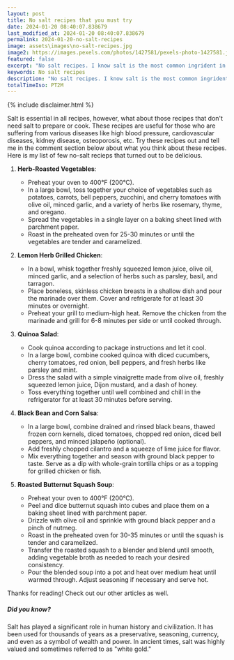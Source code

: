 ```yaml
---
layout: post
title: No salt recipes that you must try
date: 2024-01-20 08:40:07.838679
last_modified_at: 2024-01-20 08:40:07.838679
permalink: 2024-01-20-no-salt-recipes
image: assets\images\no-salt-recipes.jpg
image2: https://images.pexels.com/photos/1427581/pexels-photo-1427581.jpeg?auto=compress&cs=tinysrgb&h=650&w=940
featured: false
excerpt: "No salt recipes. I know salt is the most common ingrident in all recipes. Check out what recipes don't need any salt. Click and read those recipes."
keywords: No salt recipes 
description: "No salt recipes. I know salt is the most common ingrident in all recipes. Check out what recipes don't need any salt. Click and read those recipes."
totalTimeIso: PT2M
---
```

{% include disclaimer.html %}

Salt is essential in all recipes, however, what about those recipes that don't need salt to prepare or cook. These recipes are useful for those who are suffering from various diseases like high blood pressure, cardiovascular diseases, kidney disease, osteoporosis, etc. Try these recipes out and tell me in the comment section below about what you think about these recipes. Here is my list of few no-salt recieps that turned out to be delicious.

1. **Herb-Roasted Vegetables**:
   - Preheat your oven to 400°F (200°C).
   - In a large bowl, toss together your choice of vegetables such as potatoes, carrots, bell peppers, zucchini, and cherry tomatoes with olive oil, minced garlic, and a variety of herbs like rosemary, thyme, and oregano.
   - Spread the vegetables in a single layer on a baking sheet lined with parchment paper.
   - Roast in the preheated oven for 25-30 minutes or until the vegetables are tender and caramelized.

2. **Lemon Herb Grilled Chicken**:
   - In a bowl, whisk together freshly squeezed lemon juice, olive oil, minced garlic, and a selection of herbs such as parsley, basil, and tarragon.
   - Place boneless, skinless chicken breasts in a shallow dish and pour the marinade over them. Cover and refrigerate for at least 30 minutes or overnight.
   - Preheat your grill to medium-high heat. Remove the chicken from the marinade and grill for 6-8 minutes per side or until cooked through.

3. **Quinoa Salad**:
   - Cook quinoa according to package instructions and let it cool.
   - In a large bowl, combine cooked quinoa with diced cucumbers, cherry tomatoes, red onion, bell peppers, and fresh herbs like parsley and mint.
   - Dress the salad with a simple vinaigrette made from olive oil, freshly squeezed lemon juice, Dijon mustard, and a dash of honey.
   - Toss everything together until well combined and chill in the refrigerator for at least 30 minutes before serving.

4. **Black Bean and Corn Salsa**:
   - In a large bowl, combine drained and rinsed black beans, thawed frozen corn kernels, diced tomatoes, chopped red onion, diced bell peppers, and minced jalapeño (optional).
   - Add freshly chopped cilantro and a squeeze of lime juice for flavor.
   - Mix everything together and season with ground black pepper to taste. Serve as a dip with whole-grain tortilla chips or as a topping for grilled chicken or fish.

5. **Roasted Butternut Squash Soup**:
   - Preheat your oven to 400°F (200°C).
   - Peel and dice butternut squash into cubes and place them on a baking sheet lined with parchment paper.
   - Drizzle with olive oil and sprinkle with ground black pepper and a pinch of nutmeg.
   - Roast in the preheated oven for 30-35 minutes or until the squash is tender and caramelized.
   - Transfer the roasted squash to a blender and blend until smooth, adding vegetable broth as needed to reach your desired consistency.
   - Pour the blended soup into a pot and heat over medium heat until warmed through. Adjust seasoning if necessary and serve hot.


Thanks for reading! Check out our other articles as well.

<div class="card" style="margin-bottom:1rem">
  <div class="card-body">
    <h5 class="card-title">Did you know?</h5>
    <p class="card-text">Salt has played a significant role in human history and civilization. It has been used for thousands of years as a preservative, seasoning, currency, and even as a symbol of wealth and power. In ancient times, salt was highly valued and sometimes referred to as "white gold."</p>
  </div>
</div>